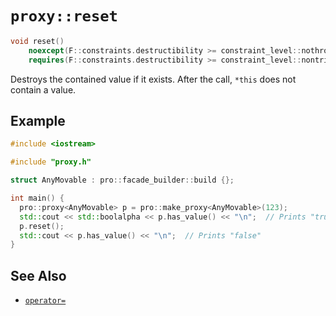 # `proxy::reset`

```cpp
void reset()
    noexcept(F::constraints.destructibility >= constraint_level::nothrow)
    requires(F::constraints.destructibility >= constraint_level::nontrivial);
```

Destroys the contained value if it exists. After the call, `*this` does not contain a value.

## Example

```cpp
#include <iostream>

#include "proxy.h"

struct AnyMovable : pro::facade_builder::build {};

int main() {
  pro::proxy<AnyMovable> p = pro::make_proxy<AnyMovable>(123);
  std::cout << std::boolalpha << p.has_value() << "\n";  // Prints "true"
  p.reset();
  std::cout << p.has_value() << "\n";  // Prints "false"
}
```

## See Also

- [`operator=`](assignment.md)
